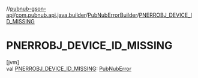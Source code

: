 //[pubnub-gson-api](../../../index.md)/[com.pubnub.api.java.builder](../index.md)/[PubNubErrorBuilder](index.md)/[PNERROBJ_DEVICE_ID_MISSING](-p-n-e-r-r-o-b-j_-d-e-v-i-c-e_-i-d_-m-i-s-s-i-n-g.md)

# PNERROBJ_DEVICE_ID_MISSING

[jvm]\
val [PNERROBJ_DEVICE_ID_MISSING](-p-n-e-r-r-o-b-j_-d-e-v-i-c-e_-i-d_-m-i-s-s-i-n-g.md): [PubNubError](../../../../../pubnub-kotlin/pubnub-kotlin-api/pubnub-kotlin-api/com.pubnub.api/-pub-nub-error/index.md)
